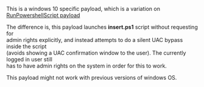 This is a windows 10 specific payload, which is a variation on [RunPowershellScript payload](https://github.com/krakrukra/PocketAdmin/tree/master/extra/payloads/RunPowershellScript)  
  
The difference is, this payload launches **insert.ps1** script without requesting for  
admin rights explicitly, and instead attempts to do a silent UAC bypass inside the script  
(avoids showing a UAC confirmation window to the user). The currently logged in user still  
has to have admin rights on the system in order for this to work.  
  
This payload might not work with previous versions of windows OS.  
  